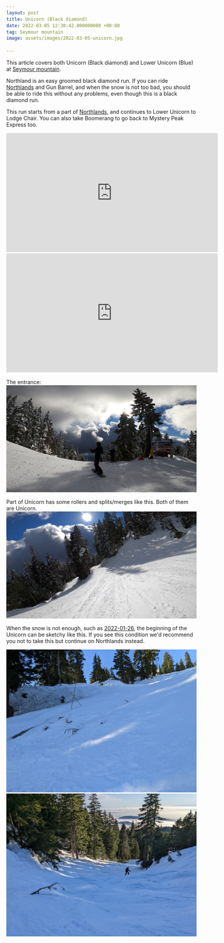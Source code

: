 ```yaml
---
layout: post
title: Unicorn (Black diamond)
date: 2022-03-05 12:30:42.000000000 +00:00
tag: Seymour mountain
image: assets/images/2022-03-05-unicorn.jpg

---
```

This article covers both Unicorn (Black diamond) and Lower Unicorn (Blue) at [Seymour mountain](/seymour-mountain/).

Northland is an easy groomed black diamond run. If you can ride [Northlands](/northlands/) and Gun Barrel, and when the snow is not too bad, you should be able to ride this without any problems, even though this is a black diamond run.

This run starts from a part of [Northlands](/northlands/), and continues to Lower Unicorn to Lodge Chair. You can also take Boomerang to go back to Mystery Peak Express too.

<iframe width="560" height="315" src="https://www.youtube.com/embed/9srcXMw5Fgw?start=68" title="YouTube video player" frameborder="0" allow="accelerometer; autoplay; clipboard-write; encrypted-media; gyroscope; picture-in-picture" allowfullscreen></iframe>

<iframe width="560" height="315" src="https://www.youtube.com/embed/Drj6q3ZE5PE?start=55" title="YouTube video player" frameborder="0" allow="accelerometer; autoplay; clipboard-write; encrypted-media; gyroscope; picture-in-picture" allowfullscreen></iframe>

The entrance:
![](/assets/images/2022-03-05-vlcsnap-2022-03-05-13h04m24s867.png)

Part of Unicorn has some rollers and splits/merges like this. Both of them are Unicorn.
![](/assets/images/2022-03-05-vlcsnap-2022-03-05-13h04m54s505.png)

When the snow is not enough, such as [2022-01-26](https://vancouversnowboarding.ca/2022-01-26-seymour-mountain-snow-report/), the beginning of the Unicorn can be sketchy like this. If you see this condition we'd recommend you not to take this but continue on Northlands instead.

![](/assets/images/2022-01-26-unicorn.jpg)
![](/assets/images/2022-01-26-unicorn2.jpg)
